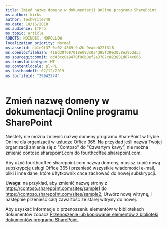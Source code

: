 ```yaml
---
title: Zmień nazwę domeny w dokumentacji Online programu SharePoint
ms.author: kirks
author: Techwriter40
ms.date: 10/16/2018
ms.audience: ITPro
ms.topic: article
ROBOTS: NOINDEX, NOFOLLOW
localization_priority: Normal
ms.assetid: db1e9f37-0a02-4869-9a2b-9eadeb22f318
ms.openlocfilehash: 419d30f087018e093c034d95f30e3058ea953d5c
ms.sourcegitcommit: dd43cc0a9470f98b8ef2a3787c823801d674c666
ms.translationtype: MT
ms.contentlocale: pl-PL
ms.lasthandoff: 02/12/2019
ms.locfileid: "29942274"
---
```

# <a name="change-domain-name-in-sharepoint-online"></a>Zmień nazwę domeny w dokumentacji Online programu SharePoint

Niestety nie można zmienić nazwę domeny programu SharePoint w trybie Online dla organizacji w usłudze Office 365. Na przykład jeśli nazwa Twojej organizacji zmienia się z "Contoso" do "Czwartym kawy", nie można zmienić contoso.sharepoint.com do fourthcoffee.sharepoint.com.
  
Aby użyć fourthcoffee.sharepoint.com nazwa domeny, musisz kupić nową subskrypcję usługi Office 365 i przenieść wszystkie wiadomości e-mail, pliki i inne dane, które użytkownik chce zachować do nowej subskrypcji.
  
 **Uwaga**: na przykład, aby zmienić nazwę strony z https://contoso.sharepoint.com/sites/sample1 do https://contoso.sharepoint.com/sites/sample2, Utwórz nową witrynę, i następnie przenieść całą zawartość ze starej witryny do nowej. 
  
Aby uzyskać informacje o przenoszeniu elementów w bibliotekach dokumentów zobacz [Przenoszenie lub kopiowanie elementów z biblioteki dokumentów programu SharePoint](https://go.microsoft.com/fwlink/?linkid=2025831).
  

